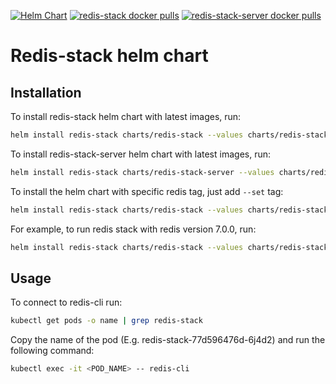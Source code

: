 [![Helm Chart](https://img.shields.io/github/v/release/redis-stack/helm-redis-stack.svg)](https://github.com/redis-stack/helm-redis-stack/releases/latest)
[![redis-stack docker pulls](https://img.shields.io/docker/pulls/redis/redis-stack?label=redis-stack)](https://img.shields.io/docker/pulls/redis/redis-stack)
[![redis-stack-server docker pulls](https://img.shields.io/docker/pulls/redis/redis-stack-server?label=redis-stack-server)](https://img.shields.io/docker/pulls/redis/redis-stack-server)

# Redis-stack helm chart
## Installation

To install redis-stack helm chart with latest images, run:

```bash
helm install redis-stack charts/redis-stack --values charts/redis-stack/values.yaml
```

To install redis-stack-server helm chart with latest images, run:

```bash
helm install redis-stack charts/redis-stack-server --values charts/redis-stack-server/values.yaml
```

To install the helm chart with specific redis tag, just add ```--set``` tag:

```bash
helm install redis-stack charts/redis-stack --values charts/redis-stack/values.yaml --set redis_stack.tag="<TAG>"
```

For example, to run redis stack with redis version 7.0.0, run:

```bash
helm install redis-stack charts/redis-stack --values charts/redis-stack/values.yaml --set redis_stack.tag="7.0.0-RC5"
```

## Usage

To connect to redis-cli run:

```bash
kubectl get pods -o name | grep redis-stack
```

Copy the name of the pod (E.g. redis-stack-77d596476d-6j4d2) and run the following command:

```bash
kubectl exec -it <POD_NAME> -- redis-cli
```

